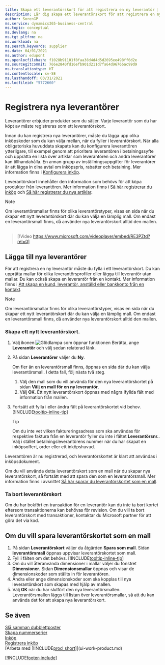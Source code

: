 ```yaml
---
title: Skapa ett leverantörskort för att registrera en ny leverantör | Microsoft Docs
description: Lär dig skapa ett leverantörskort för att registrera en ny leverantör.
author: SorenGP
ms.service: dynamics365-business-central
ms.topic: conceptual
ms.devlang: na
ms.tgt_pltfrm: na
ms.workload: na
ms.search.keywords: supplier
ms.date: 04/01/2021
ms.author: edupont
ms.openlocfilehash: f1028b91101f8faa38d4d4d5d2695ee498ff6d2e
ms.sourcegitcommit: 766e2840fd16efb901d211d7fa64d96766ac99d9
ms.translationtype: HT
ms.contentlocale: sv-SE
ms.lasthandoff: 03/31/2021
ms.locfileid: "5772660"
---
```

# <a name="register-new-vendors"></a>Registrera nya leverantörer

Leverantörer erbjuder produkter som du säljer. Varje leverantör som du har köpt av måste registreras som ett leverantörskort.

Innan du kan registrera nya leverantörer, måste du lägga upp olika inköpskoder som du kan välja mellan, när du fyller i leverantörskort. När alla obligatoriska huvuddata skapats kan du konfigurera leverantören ytterligare, till exempel genom att prioritera leverantören i betalningssyfte och upprätta en lista över artiklar som leverantören och andra leverantörer kan tillhandahålla. En annan grupp av inställningsuppgifter för leverantörer är att lägga in dina avtal om inköpspris, rabatter och betalning. Mer information finns i [Konfigurera inköp](purchasing-setup-purchasing.md).

Leverantörskort innehåller den information som behövs för att köpa produkter från leverantören. Mer information finns i [Så här registrerar du inköp](purchasing-how-record-purchases.md) och [Så här registrerar du nya artiklar](inventory-how-register-new-items.md).

> [!NOTE]  
> Om leverantörsmallar finns för olika leverantörstyper, visas en sida när du skapar ett nytt leverantörskort där du kan välja en lämplig mall. Om endast en leverantörsmall finns, då använder nya leverantörskort alltid den mallen.
<br><br>  

> [!Video https://www.microsoft.com/videoplayer/embed/RE3PZtd?rel=0]

## <a name="adding-new-vendors"></a>Lägga till nya leverantörer

För att registrera en ny leverantör måste du fylla i ett leverantörskort. Du kan upprätta mallar för olika leverantörsprofiler eller lägga till leverantör utan mallar. Du kan också skapa en leverantör från en kontakt. Mer information finns i [Att skapa en kund, leverantör, anställd eller bankkonto från en kontakt](marketing-create-contact-companies.md#to-create-a-customer-vendor-employee-or-bank-account-from-a-contact).  

> [!NOTE]  
> Om leverantörsmallar finns för olika leverantörstyper, visas en sida när du skapar ett nytt leverantörskort där du kan välja en lämplig mall. Om endast en leverantörsmall finns, då använder nya leverantörskort alltid den mallen.  

### <a name="to-create-a-new-vendor-card"></a>Skapa ett nytt leverantörskort.

1. Välj ikonen ![Glödlampa som öppnar funktionen Berätta](media/ui-search/search_small.png "Berätta vad du vill göra"), ange **Leverantör** och välj sedan relaterad länk.  
2. På sidan **Leverantörer** väljer du **Ny**.

    Om fler än en leverantörsmall finns, öppnas en sida där du kan välja leverantörsmall. I detta fall, följ nästa två steg.
    1. Välj den mall som du vill använda för den nya leverantörskortet på sidan **Välj en mall för en ny leverantör**.
    2. Välj **OK**. Ett nytt leverantörskort öppnas med några ifyllda fält med information från mallen.
3. Fortsätt att fylla i eller ändra fält på leverantörskortet vid behov. [!INCLUDE[tooltip-inline-tip](includes/tooltip-inline-tip_md.md)]

    > [!TIP]  
    > Om du inte vet vilken faktureringsadress som ska användas för respektive faktura från en leverantör fyller du inte i fältet **Leverantörsnr.**. Välj i stället betalningsleverantörens nummer när du har skapat en inköpsoffert, order eller ett inköpshuvud.

Leverantören är nu registrerad, och leverantörskortet är klart att användas i inköpsdokument.

Om du vill använda detta leverantörskort som en mall när du skapar nya leverantörskort, så fortsätt med att spara den som en leverantörsmall. Mer information finns i avsnittet [Så här sparar du leverantörskortet som en mall](#to-save-the-vendor-card-as-a-template).

### <a name="deleting-vendor-cards"></a>Ta bort leverantörskort

Om du har bokfört en transaktion för en leverantör kan du inte ta bort kortet eftersom transaktionerna kan behövas för revision. Om du vill ta bort leverantörskort med transaktioner, kontaktar du Microsoft partner för att göra det via kod.

## <a name="to-save-the-vendor-card-as-a-template"></a>Om du vill spara leverantörskortet som en mall

1. På sidan **Leverantörskort** väljer du åtgärden **Spara som mall**. Sidan **leverantörsmall** öppnas uppvisar leverantörskortet som mall.
2. Fyll i fälten om det behövs. [!INCLUDE[tooltip-inline-tip](includes/tooltip-inline-tip_md.md)]
3. Om du vill återanvända dimensioner i mallar väljer du fönstret **Dimensioner**. Sidan **Dimensionsmallar** öppnas och visar de dimensionskoder som ställts in för leverantören.
4. Ändra eller ange dimensionskoder som ska kopplas till nya leverantörskort som skapas med hjälp av mallen.
5. Välj **OK** när du har slutfört den nya leverantörsmallen.  
   Leverantörsmallen läggs till listan över leverantörsmallar, så att du kan använda det för att skapa nya leverantörskort.

## <a name="see-also"></a>Se även

[Slå samman dubblettposter](sales-how-merge-duplicate-records.md)  
[Skapa nummerserier](ui-create-number-series.md)  
[Inköp](purchasing-manage-purchasing.md)  
[Registrera inköp](purchasing-how-record-purchases.md)  
[Arbeta med [!INCLUDE[prod_short](includes/prod_short.md)]](ui-work-product.md)  

[!INCLUDE[footer-include](includes/footer-banner.md)]